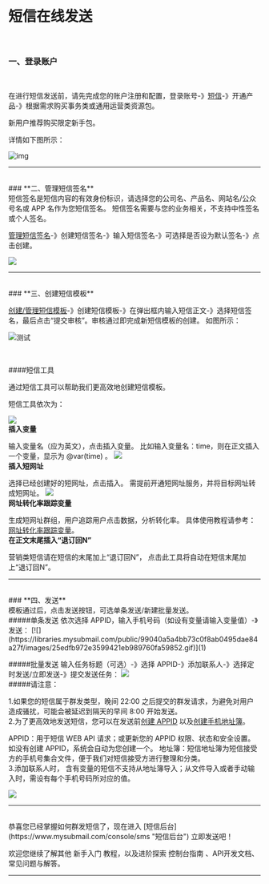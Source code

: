 # 短信在线发送

<br>

### **一、登录账户**

<br>

在进行短信发送前，请先完成您的账户注册和配置，登录账号-》[短信](https://www.mysubmail.com/console/sms)-》开通产品-》根据需求购买事务类或通用运营类资源包。

新用户推荐购买限定新手包。

详情如下图所示：

![img](https://libraries.mysubmail.com/public/99040a5a4bb73c0f8ab0495dae84a27f/images/f51ef752ac2b56ae8ba6ec56cd803555.gif)

------

<br>
### **二、管理短信签名**
<br>
短信签名是短信内容的有效身份标识，请选择您的公司名、产品名、网站名/公众号名或 APP 名作为您短信签名。
短信签名需要与您的业务相关，不支持中性签名或个人签名。

[管理短信签名](https://www.mysubmail.com/console/sms/signature "管理短信签名")-》创建短信签名-》输入短信签名-》可选择是否设为默认签名-》点击创建。

[![](https://libraries.mysubmail.com/public/99040a5a4bb73c0f8ab0495dae84a27f/images/d96160ed09db1b9c6a110ef9b90d9869.gif)](1)

------
<br>
### **三、创建短信模板**

<br>

[创建/管理短信模板](https://www.mysubmail.com/console/sms/templates "创建/管理短信模板")-》创建短信模板-》在弹出框内输入短信正文-》选择短信签名，最后点击“提交审核”。审核通过即完成新短信模板的创建。
如图所示：

![测试](https://libraries.mysubmail.com/public/99040a5a4bb73c0f8ab0495dae84a27f/images/cfac329e46809a58f90dd0c7bbecce16.gif)

<br>

####短信工具

通过短信工具可以帮助我们更高效地创建短信模板。

短信工具依次为：

[![](https://libraries.mysubmail.com/public/99040a5a4bb73c0f8ab0495dae84a27f/images/89121692f5bded47a487b12e95225413.gif)](https://libraries.mysubmail.com/public/99040a5a4bb73c0f8ab0495dae84a27f/images/89121692f5bded47a487b12e95225413.gif)
<br>
**插入变量**

输入变量名（应为英文），点击插入变量。
比如输入变量名：time，则在正文插入一个变量，显示为 @var(time) 。
[![](https://libraries.mysubmail.com/public/99040a5a4bb73c0f8ab0495dae84a27f/images/681f5afb922d9637a2fca3fc0f2930c3.png)](1)
<br>
**插入短网址**

选择已经创建好的短网址，点击插入。
需提前开通短网址服务，并将目标网址转成短网址。
[![](https://libraries.mysubmail.com/public/99040a5a4bb73c0f8ab0495dae84a27f/images/b32a99e26524172894e760e5cd9148a3.png)](1)
<br>
**网址转化率跟踪变量**

生成短网址群组，用户追踪用户点击数据，分析转化率。
具体使用教程请参考：[网址转化率跟踪变量](https://www.mysubmail.com/documents/GMJBT2 "网址转化率跟踪变量")。
<br>
**在正文末尾插入“退订回N”**

营销类短信请在短信的末尾加上“退订回N”，
点击此工具将自动在短信末尾加上“退订回N”。

------

<br>
### **四、发送**
<br>
模板通过后，点击发送按钮，可选单条发送/新建批量发送。
<br>
#####单条发送
依次选择 APPID，输入手机号码（如设有变量请输入变量值）-》发送：
[![](https://libraries.mysubmail.com/public/99040a5a4bb73c0f8ab0495dae84a27f/images/25edfb972e3599421eb989760fa59852.gif)](1)
<br>

#####批量发送
输入任务标题（可选）-》选择 APPID-》添加联系人-》选择定时发送/立即发送-》提交发送任务：
[![](https://libraries.mysubmail.com/public/99040a5a4bb73c0f8ab0495dae84a27f/images/c95af1a8e6bf04176cea91cd8ca76c2b.gif)](2)
<br>
#####请注意：


1.如果您的短信属于群发类型，晚间 22:00 之后提交的群发请求，为避免对用户造成骚扰，可能会被延迟到隔天的早间 8:00 开始发送。
<br>
2.为了更高效地发送短信，您可以在发送前[创建 APPID](https://www.mysubmail.com/documents/pDGDf3 "创建 APPID") 以及[创建手机地址簿](https://www.mysubmail.com/documents/xtGA71 "创建手机地址簿")。

APPID：用于短信 WEB API 请求；或更新您的 APPID 权限、状态和安全设置。如没有创建 APPID，系统会自动为您创建一个。
地址簿：短信地址簿为短信接受方的手机号集合文件，便于我们对短信接受方进行整理和分类。
<br>
3.添加联系人时，
含有变量的短信不支持从地址簿导入；从文件导入或者手动输入时，需设有每个手机号码所对应的值。

[![](https://libraries.mysubmail.com/public/99040a5a4bb73c0f8ab0495dae84a27f/images/f375b3e33526752373d4f7135d3c5f38.png)](2)

------
<br>
恭喜您已经掌握如何群发短信了，现在进入 [短信后台](https://www.mysubmail.com/console/sms "短信后台") 立即发送吧！

欢迎您继续了解其他 新手入门 教程，以及进阶探索 控制台指南 、API开发文档、常见问题与解答。

------